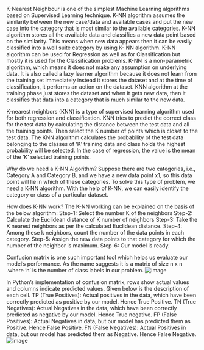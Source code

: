 K-Nearest Neighbour is one of the simplest Machine Learning algorithms based on Supervised Learning technique.
K-NN algorithm assumes the similarity between the new case/data and available cases and put the new case into the category that is most similar to the available categories.
K-NN algorithm stores all the available data and classifies a new data point based on the similarity. This means when new data appears then it can be easily classified into a well suite category by using K- NN algorithm.
K-NN algorithm can be used for Regression as well as for Classification but mostly it is used for the Classification problems.
K-NN is a non-parametric algorithm, which means it does not make any assumption on underlying data.
It is also called a lazy learner algorithm because it does not learn from the training set immediately instead it stores the dataset and at the time of classification, it performs an action on the dataset.
KNN algorithm at the training phase just stores the dataset and when it gets new data, then it classifies that data into a category that is much similar to the new data.

K-nearest neighbors (KNN) is a type of supervised learning algorithm used for both regression and classification. KNN tries to predict the correct class for the test data by calculating the distance between the test data and all the training points. Then select the K number of points which is closet to the test data. The KNN algorithm calculates the probability of the test data belonging to the classes of ‘K’ training data and class holds the highest probability will be selected. In the case of regression, the value is the mean of the ‘K’ selected training points.

Why do we need a K-NN Algorithm?
Suppose there are two categories, i.e., Category A and Category B, and we have a new data point x1, so this data point will lie in which of these categories. To solve this type of problem, we need a K-NN algorithm. With the help of K-NN, we can easily identify the category or class of a particular dataset. 

How does K-NN work?
The K-NN working can be explained on the basis of the below algorithm:
Step-1: Select the number K of the neighbors
Step-2: Calculate the Euclidean distance of K number of neighbors
Step-3: Take the K nearest neighbors as per the calculated Euclidean distance.
Step-4: Among these k neighbors, count the number of the data points in each category.
Step-5: Assign the new data points to that category for which the number of the neighbor is maximum.
Step-6: Our model is ready.


Confusion matrix is one such important tool which helps us evaluate our model’s performance. As the name suggests it is a matrix of size n x n .where ’n’ is the number of class labels in our problem.
![image](https://user-images.githubusercontent.com/90904360/160868704-b0bd68c6-1ebb-47fa-933d-9809400bf0a8.png)

In Python’s implementation of confusion matrix, rows show actual values and columns indicate predicted values. Given below is the description of each cell.
TP (True Positives):
Actual positives in the data, which have been correctly predicted as positive by our model. Hence True Positive.
TN (True Negatives):
Actual Negatives in the data, which have been correctly predicted as negative by our model. Hence True negative.
FP (False Positives):
Actual Negatives in data, but our model has predicted them as Positive. Hence False Positive.
FN (False Negatives):
Actual Positives in data, but our model has predicted them as Negative. Hence False Negative.
![image](https://user-images.githubusercontent.com/90904360/159285629-e6f9d0f6-a53b-49dc-8878-0c8dd9c3b06e.png)
